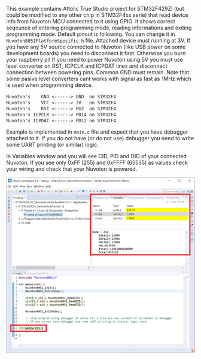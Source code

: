 This example contains Attolic True Studio project for STM32F429ZI (but could be modified to any other chip in STM32F4xx serie) that read device info from Nuvoton MCU connected to it using GPIO. It shows correct seqeunce of entering programming mode, reading informations and exiting programming mode. Default pinout is following. You can change it in `Nuvoton8051PlatformSpecific.h` file. Attached device must running at 3V. If you have any 5V source connected to Nuvoton (like USB power on some development boards) you need to disconnect it first. Otherwise you burn your raspberry pi! If you need to power Nuvoton using 5V you must use level converter on RST, ICPCLK and ICPDAT lines and disconnect connection between powering pins. Common GND must remain. Note that some pasive level converters cant works with signal as fast as 1MHz which is used when programming device.

```
Nuvoton's    GND <------> GND  on STM32F4
Nuvoton's    VCC <------> 3V   on STM32F4
Nuvoton's    RST <------> PG2  on STM32F4
Nuvoton's ICPCLK <------> PD14 on STM32F4
Nuvoton's ICPDAT <------> PD12 on STM32F4
```

Example is implemented in `main.c` file and expect that you have debugger attached to it. If you do not have (or do not use) debugger you need to write some UART printing (or similar) logic.

In Variables window and you will see CID, PID and DID of your connected Nuvoton. If you see only 0xFF  (255) and 0xFFFF (65535) as values check your wiring and check that your Nuvoton is powered.

![Output shown in debugger](/img/STM32F4_01_DeviceInfo_DebuggerResult.png)
